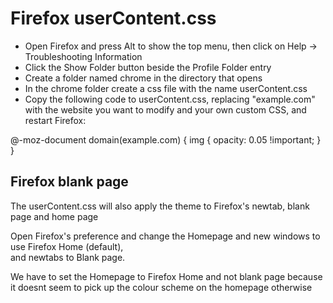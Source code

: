 # Firefox userContent.css

* Open Firefox and press Alt to show the top menu, then click on Help → Troubleshooting Information
* Click the Show Folder button beside the Profile Folder entry
* Create a folder named chrome in the directory that opens
* In the chrome folder create a css file with the name userContent.css
* Copy the following code to userContent.css, replacing "example.com" with the website you want to modify and your own custom CSS, and restart Firefox:

@-moz-document domain(example.com) {
    img { opacity: 0.05 !important; }
}

## Firefox blank page 

The userContent.css will also apply the theme to Firefox's newtab, blank page and home page

Open Firefox's preference and change the Homepage and new windows to use Firefox Home (default),  
and newtabs to Blank page.

We have to set the Homepage to Firefox Home and not blank page because it doesnt seem to pick up the colour scheme on the homepage otherwise
